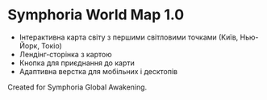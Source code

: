 
# Symphoria World Map 1.0

- Інтерактивна карта світу з першими світловими точками (Київ, Нью-Йорк, Токіо)
- Лендінг-сторінка з картою
- Кнопка для приєднання до карти
- Адаптивна верстка для мобільних і десктопів

Created for Symphoria Global Awakening.
